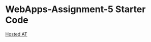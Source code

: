 # WebApps-Assignment-5 Starter Code
[Hosted AT](https://44-563-webapps-f21.github.io/webapps-s21-assignment-5-HarshitaGITHB/animal.html)
